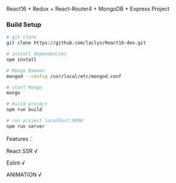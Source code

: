React16 + Redux + React-Router4 + MongoDB + Express Project

### Build Setup

```bash
# git clone
git clone https://github.com/laclys/React16-dev.git

# install dependencies
npm install

# Mongo Daemon
mongod --config /usr/local/etc/mongod.conf

# start Mongo
mongo

# build project
npm run build

# run project localhost:9098
npm run server

```

Features：

React SSR √

Eslint √

ANIMATION √
